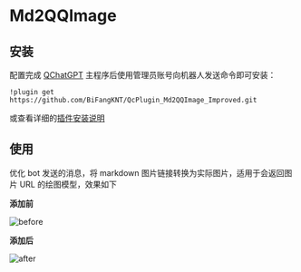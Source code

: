 # Md2QQImage

## 安装

配置完成 [QChatGPT](https://github.com/RockChinQ/QChatGPT) 主程序后使用管理员账号向机器人发送命令即可安装：

```
!plugin get https://github.com/BiFangKNT/QcPlugin_Md2QQImage_Improved.git
```
或查看详细的[插件安装说明](https://github.com/RockChinQ/QChatGPT/wiki/5-%E6%8F%92%E4%BB%B6%E4%BD%BF%E7%94%A8)

## 使用

<!-- 插件开发者自行填写插件使用说明 -->

优化 bot 发送的消息，将 markdown 图片链接转换为实际图片，适用于会返回图片 URL 的绘图模型，效果如下



**添加前**

![before](https://github.com/user-attachments/assets/a4b029cb-932c-4823-9193-f7447076df52)

**添加后**

![after](https://github.com/user-attachments/assets/15bbc528-0d82-4900-916f-5a14a644fcac)

